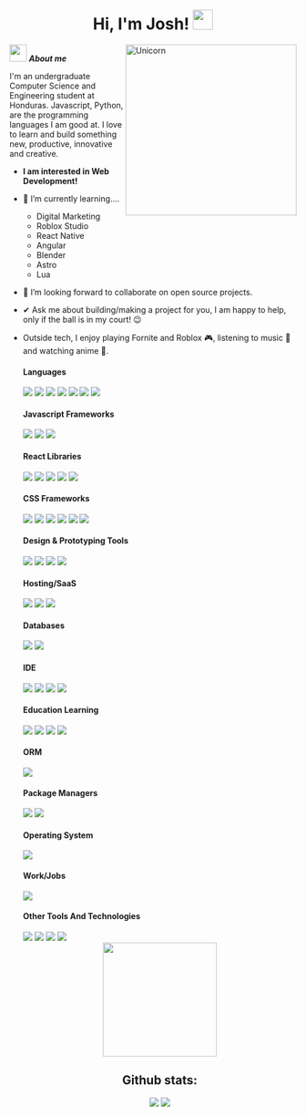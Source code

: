 <h1 align="center">Hi, I'm Josh! <img src="https://media.giphy.com/media/hvRJCLFzcasrR4ia7z/giphy.gif" width="35"></h1>

<img align="right" width=300px alt="Unicorn" src="https://c.tenor.com/GN73MKBawZYAAAAi/busy-cute.gif" />

<img src="https://media.giphy.com/media/ObNTw8Uzwy6KQ/giphy.gif" width="30px">&nbsp;***About me***

I'm an undergraduate Computer Science and Engineering student at Honduras. Javascript, Python, are the programming languages I am good at. I love to learn and build something new, productive, innovative and creative.

* **I am interested in Web Development!**
- 🌱 I’m currently learning....
  - Digital Marketing
  - Roblox Studio
  - React Native
  - Angular
  - Blender
  - Astro
  - Lua
    
- 👯 I’m looking forward to collaborate on open source projects.
- ✔ Ask me about building/making a project for you, I am happy to help, only if the ball is in my court! 😉<br>
- Outside tech, I enjoy playing Fornite and Roblox 🎮, listening to music 🎵 and watching anime 👀.


  <h4>Languages</h4>
  <span> 
    <img src="https://img.shields.io/badge/HTML5-E34F26?style=for-the-badge&logo=html5&logoColor=white">
    <img src="https://img.shields.io/badge/CSS3-1572B6?style=for-the-badge&logo=css3&logoColor=white">
    <img src="https://img.shields.io/badge/JavaScript-F7DF1E?style=for-the-badge&logo=javascript&logoColor=black">
    <img src="https://img.shields.io/badge/typescript-%23007ACC.svg?style=for-the-badge&logo=typescript&logoColor=white">
    <img src="https://img.shields.io/badge/python-3670A0?style=for-the-badge&logo=python&logoColor=ffdd54">
    <img src="https://img.shields.io/badge/c++-%2300599C.svg?style=for-the-badge&logo=c%2B%2B&logoColor=white">
    <img src="https://img.shields.io/badge/lua-%232C2D72.svg?style=for-the-badge&logo=lua&logoColor=white">
  </span>
  
  <h4>Javascript Frameworks</h4>
  <span>
    <img src="https://img.shields.io/badge/Next-black?style=for-the-badge&logo=next.js&logoColor=white">
    <img src="https://img.shields.io/badge/react-%2320232a.svg?style=for-the-badge&logo=react&logoColor=%2361DAFB">
    <img src="https://img.shields.io/badge/astro-%232C2052.svg?style=for-the-badge&logo=astro&logoColor=white">
  </span>

  <h4>React Libraries</h4>
  <span>
    <img src="https://img.shields.io/badge/-React%20Query-FF4154?style=for-the-badge&logo=react%20query&logoColor=white">
    <img src="https://img.shields.io/badge/React_Router-CA4245?style=for-the-badge&logo=react-router&logoColor=white">
    <img src="https://img.shields.io/badge/redux-%23593d88.svg?style=for-the-badge&logo=redux&logoColor=white">
    <img src="https://img.shields.io/badge/react_native-%2320232a.svg?style=for-the-badge&logo=react&logoColor=%2361DAFB">
    <img src="https://img.shields.io/badge/React%20Hook%20Form-%23EC5990.svg?style=for-the-badge&logo=reacthookform&logoColor=white">
  </span>

  <h4>CSS Frameworks</h4>
  <span>
     <img src="https://img.shields.io/badge/tailwindcss-%2338B2AC.svg?style=for-the-badge&logo=tailwind-css&logoColor=white">
     <img src="https://img.shields.io/badge/bootstrap-%238511FA.svg?style=for-the-badge&logo=bootstrap&logoColor=white">
     <img src="https://img.shields.io/badge/styled--components-DB7093?style=for-the-badge&logo=styled-components&logoColor=white">
     <img src="https://img.shields.io/badge/daisyui-5A0EF8?style=for-the-badge&logo=daisyui&logoColor=white">
     <img src="https://img.shields.io/badge/MUI-%230081CB.svg?style=for-the-badge&logo=mui&logoColor=white">
     <img src="https://img.shields.io/badge/SASS-hotpink.svg?style=for-the-badge&logo=SASS&logoColor=white">
  </span>

  <h4>Design & Prototyping Tools</h4>
  <span>
     <img src="https://img.shields.io/badge/figma-%23F24E1E.svg?style=for-the-badge&logo=figma&logoColor=white">
     <img src="https://img.shields.io/badge/Sketch-FFB387?style=for-the-badge&logo=sketch&logoColor=black">
     <img src="https://img.shields.io/badge/blender-%23F5792A.svg?style=for-the-badge&logo=blender&logoColor=white">
     <img src="https://img.shields.io/badge/Canva-%2300C4CC.svg?style=for-the-badge&logo=Canva&logoColor=white">
  </span>

  <h4>Hosting/SaaS</h4>
  <span>
    <img src="https://img.shields.io/badge/netlify-%23000000.svg?style=for-the-badge&logo=netlify&logoColor=#00C7B7">
    <img src="https://img.shields.io/badge/vercel-%23000000.svg?style=for-the-badge&logo=vercel&logoColor=white">
    <img src="https://img.shields.io/badge/Render-%46E3B7.svg?style=for-the-badge&logo=render&logoColor=white">
  </span>

  <h4>Databases</h4>
  <span>
    <img src="https://img.shields.io/badge/Supabase-3ECF8E?style=for-the-badge&logo=supabase&logoColor=white">
    <img src="https://img.shields.io/badge/MongoDB-%234ea94b.svg?style=for-the-badge&logo=mongodb&logoColor=white">
  </span>

  <h4>IDE</h4>
  <span>
    <img src="https://img.shields.io/badge/Visual_Studio_Code-0078D4?style=for-the-badge&logo=visual%20studio%20code&logoColor=white">
    <img src="https://img.shields.io/badge/CodePen-white?style=for-the-badge&logo=codepen&logoColor=black">
    <img src="https://img.shields.io/badge/Codesandbox-040404?style=for-the-badge&logo=codesandbox&logoColor=DBDBDB">
    <img src="https://img.shields.io/badge/Atom-%2366595C.svg?style=for-the-badge&logo=atom&logoColor=white">
  </span>
  
  <h4>Education Learning</h4>
  <span>
    <img src="https://img.shields.io/badge/Udemy-A435F0?style=for-the-badge&logo=Udemy&logoColor=white">
    <img src="https://img.shields.io/badge/MDN_Web_Docs-black?style=for-the-badge&logo=mdnwebdocs&logoColor=white">
    <img src="https://img.shields.io/badge/Freecodecamp-%23123.svg?&style=for-the-badge&logo=freecodecamp&logoColor=green">
    <img src="https://img.shields.io/badge/GeeksforGeeks-gray?style=for-the-badge&logo=geeksforgeeks&logoColor=35914c">
  </span>

  <h4>ORM</h4>
  <span>
    <img src="https://img.shields.io/badge/Prisma-3982CE?style=for-the-badge&logo=Prisma&logoColor=white">
  </span>

  <h4>Package Managers</h4>
   <span>
    <img src="https://img.shields.io/badge/NPM-%23CB3837.svg?style=for-the-badge&logo=npm&logoColor=white">
    <img src="https://img.shields.io/badge/pnpm-%234a4a4a.svg?style=for-the-badge&logo=pnpm&logoColor=f69220">
  </span>

  <h4>Operating System</h4>
  <span>
    <img src="https://img.shields.io/badge/Linux-FCC624?style=for-the-badge&logo=linux&logoColor=black">
  </span>

  <h4>Work/Jobs</h4>
  <span>
    <img src="https://img.shields.io/badge/UpWork-6FDA44?style=for-the-badge&logo=Upwork&logoColor=white">
  </span>
  
  <h4>Other Tools And Technologies</h4>
  <span>
    <img src="https://img.shields.io/badge/Git-F05032?style=for-the-badge&logo=git&logoColor=white">
    <img src="https://img.shields.io/badge/chatGPT-74aa9c?style=for-the-badge&logo=openai&logoColor=white">
    <img src="https://img.shields.io/badge/Stripe-5469d4?style=for-the-badge&logo=stripe&logoColor=ffffff">
    <img src="https://img.shields.io/badge/vite-%23646CFF.svg?style=for-the-badge&logo=vite&logoColor=white">
  </span>

  <div align="center">
    <img src='https://user-images.githubusercontent.com/5713670/87202985-820dcb80-c2b6-11ea-9f56-7ec461c497c3.gif' width='200"'>
    <h2>Github stats:</h2> 
    
    [![](https://github-readme-stats.vercel.app/api?username=joshuaDeveloper25&show_icons=true&theme=tokyonight&hide_border=true&locale=en)](https://github.com/joshuaDeveloper25)
    [![](https://github-readme-streak-stats.herokuapp.com/?user=joshuaDeveloper25&theme=material-palenight)](https://github.com/joshuaDeveloper25)
  </div>
